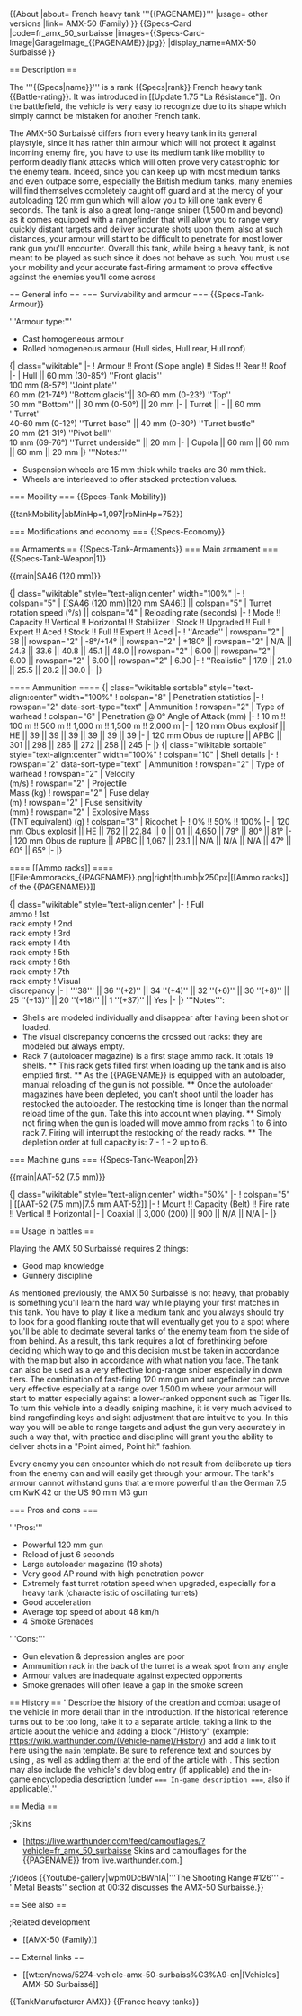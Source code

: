 {{About
|about= French heavy tank '''{{PAGENAME}}'''
|usage= other versions
|link= AMX-50 (Family)
}}
{{Specs-Card
|code=fr_amx_50_surbaisse
|images={{Specs-Card-Image|GarageImage_{{PAGENAME}}.jpg}}
|display_name=AMX-50 Surbaissé
}}

== Description ==

<!-- ''In the description, the first part should be about the history of the creation and combat usage of the vehicle, as well as its key features. In the second part, tell the reader about the ground vehicle in the game. Insert a screenshot of the vehicle, so that if the novice player does not remember the vehicle by name, he will immediately understand what kind of vehicle the article is talking about.'' -->

The '''{{Specs|name}}''' is a rank {{Specs|rank}} French heavy tank {{Battle-rating}}. It was introduced in [[Update 1.75 "La Résistance"]]. On the battlefield, the vehicle is very easy to recognize due to its shape which simply cannot be mistaken for another French tank.

The AMX-50 Surbaissé differs from every heavy tank in its general playstyle, since it has rather thin armour which will not protect it against incoming enemy fire, you have to use its medium tank like mobility to perform deadly flank attacks which will often prove very catastrophic for the enemy team. Indeed, since you can keep up with most medium tanks and even outpace some, especially the British medium tanks, many enemies will find themselves completely caught off guard and at the mercy of your autoloading 120 mm gun which will allow you to kill one tank every 6 seconds. The tank is also a great long-range sniper (1,500 m and beyond) as it comes equipped with a rangefinder that will allow you to range very quickly distant targets and deliver accurate shots upon them, also at such distances, your armour will start to be difficult to penetrate for most lower rank gun you'll encounter. Overall this tank, while being a heavy tank, is not meant to be played as such since it does not behave as such. You must use your mobility and your accurate fast-firing armament to prove effective against the enemies you'll come across

== General info ==
=== Survivability and armour ===
{{Specs-Tank-Armour}}

<!-- ''Describe armour protection. Note the most well protected and key weak areas. Appreciate the layout of modules as well as the number and location of crew members. Is the level of armour protection sufficient, is the placement of modules helpful for survival in combat? If necessary use a visual template to indicate the most secure and weak zones of the armour.'' -->

'''Armour type:'''

- Cast homogeneous armour
- Rolled homogeneous armour (Hull sides, Hull rear, Hull roof)

{| class="wikitable"
|-
! Armour !! Front (Slope angle) !! Sides !! Rear !! Roof
|-
| Hull || 60 mm (30-85°) ''Front glacis'' <br> 100 mm (8-57°) ''Joint plate'' <br> 60 mm (21-74°) ''Bottom glacis''|| 30-60 mm (0-23°) ''Top'' <br> 30 mm ''Bottom'' || 30 mm (0-50°) || 20 mm
|-
| Turret || - || 60 mm ''Turret'' <br> 40-60 mm (0-12°) ''Turret base'' || 40 mm (0-30°) ''Turret bustle'' <br> 20 mm (21-31°) ''Pivot ball'' <br> 10 mm (69-76°) ''Turret underside'' || 20 mm
|-
| Cupola || 60 mm || 60 mm || 60 mm || 20 mm
|}
'''Notes:'''

- Suspension wheels are 15 mm thick while tracks are 30 mm thick.
- Wheels are interleaved to offer stacked protection values.

=== Mobility ===
{{Specs-Tank-Mobility}}

<!-- ''Write about the mobility of the ground vehicle. Estimate the specific power and manoeuvrability, as well as the maximum speed forwards and backwards.'' -->

{{tankMobility|abMinHp=1,097|rbMinHp=752}}

=== Modifications and economy ===
{{Specs-Economy}}

== Armaments ==
{{Specs-Tank-Armaments}}
=== Main armament ===
{{Specs-Tank-Weapon|1}}

<!-- ''Give the reader information about the characteristics of the main gun. Assess its effectiveness in a battle based on the reloading speed, ballistics and the power of shells. Do not forget about the flexibility of the fire, that is how quickly the cannon can be aimed at the target, open fire on it and aim at another enemy. Add a link to the main article on the gun: <code><nowiki>{{main|Name of the weapon}}</nowiki></code>. Describe in general terms the ammunition available for the main gun. Give advice on how to use them and how to fill the ammunition storage.'' -->

{{main|SA46 (120 mm)}}

{| class="wikitable" style="text-align:center" width="100%"
|-
! colspan="5" | [[SA46 (120 mm)|120 mm SA46]] || colspan="5" | Turret rotation speed (°/s) || colspan="4" | Reloading rate (seconds)
|-
! Mode !! Capacity !! Vertical !! Horizontal !! Stabilizer
! Stock !! Upgraded !! Full !! Expert !! Aced
! Stock !! Full !! Expert !! Aced
|-
! ''Arcade''
| rowspan="2" | 38 || rowspan="2" | -8°/+14° || rowspan="2" | ±180° || rowspan="2" | N/A || 24.3 || 33.6 || 40.8 || 45.1 || 48.0 || rowspan="2" | 6.00 || rowspan="2" | 6.00 || rowspan="2" | 6.00 || rowspan="2" | 6.00
|-
! ''Realistic''
| 17.9 || 21.0 || 25.5 || 28.2 || 30.0
|-
|}

==== Ammunition ====
{| class="wikitable sortable" style="text-align:center" width="100%"
! colspan="8" | Penetration statistics
|-
! rowspan="2" data-sort-type="text" | Ammunition
! rowspan="2" | Type of<br>warhead
! colspan="6" | Penetration @ 0° Angle of Attack (mm)
|-
! 10 m !! 100 m !! 500 m !! 1,000 m !! 1,500 m !! 2,000 m
|-
| 120 mm Obus explosif || HE || 39 || 39 || 39 || 39 || 39 || 39
|-
| 120 mm Obus de rupture || APBC || 301 || 298 || 286 || 272 || 258 || 245
|-
|}
{| class="wikitable sortable" style="text-align:center" width="100%"
! colspan="10" | Shell details
|-
! rowspan="2" data-sort-type="text" | Ammunition
! rowspan="2" | Type of<br>warhead
! rowspan="2" | Velocity<br>(m/s)
! rowspan="2" | Projectile<br>Mass (kg)
! rowspan="2" | Fuse delay<br>(m)
! rowspan="2" | Fuse sensitivity<br>(mm)
! rowspan="2" | Explosive Mass<br>(TNT equivalent) (g)
! colspan="3" | Ricochet
|-
! 0% !! 50% !! 100%
|-
| 120 mm Obus explosif || HE || 762 || 22.84 || 0 || 0.1 || 4,650 || 79° || 80° || 81°
|-
| 120 mm Obus de rupture || APBC || 1,067 || 23.1 || N/A || N/A || N/A || 47° || 60° || 65°
|-
|}

==== [[Ammo racks]] ====
[[File:Ammoracks_{{PAGENAME}}.png|right|thumb|x250px|[[Ammo racks]] of the {{PAGENAME}}]]

<!-- '''Last updated: 2.7.0.173''' -->

{| class="wikitable" style="text-align:center"
|-
! Full<br>ammo
! 1st<br>rack empty
! 2nd<br>rack empty
! 3rd<br>rack empty
! 4th<br>rack empty
! 5th<br>rack empty
! 6th<br>rack empty
! 7th<br>rack empty
! Visual<br>discrepancy
|-
| '''38''' || 36&nbsp;''(+2)'' || 34&nbsp;''(+4)'' || 32&nbsp;''(+6)'' || 30&nbsp;''(+8)'' || 25&nbsp;''(+13)'' || 20&nbsp;''(+18)'' || 1&nbsp;''(+37)'' || Yes
|-
|}
'''Notes''':

- Shells are modeled individually and disappear after having been shot or loaded.
- The visual discrepancy concerns the crossed out racks: they are modeled but always empty.
- Rack 7 (autoloader magazine) is a first stage ammo rack. It totals 19 shells.
  ** This rack gets filled first when loading up the tank and is also emptied first.
  ** As the {{PAGENAME}} is equipped with an autoloader, manual reloading of the gun is not possible.
  ** Once the autoloader magazines have been depleted, you can't shoot until the loader has restocked the autoloader. The restocking time is longer than the normal reload time of the gun. Take this into account when playing.
  ** Simply not firing when the gun is loaded will move ammo from racks 1 to 6 into rack 7. Firing will interrupt the restocking of the ready racks.
  \*\* The depletion order at full capacity is: 7 - 1 - 2 up to 6.

=== Machine guns ===
{{Specs-Tank-Weapon|2}}

<!-- ''Offensive and anti-aircraft machine guns not only allow you to fight some aircraft but also are effective against lightly armoured vehicles. Evaluate machine guns and give recommendations on its use.'' -->

{{main|AAT-52 (7.5 mm)}}

{| class="wikitable" style="text-align:center" width="50%"
|-
! colspan="5" | [[AAT-52 (7.5 mm)|7.5 mm AAT-52]]
|-
! Mount !! Capacity (Belt) !! Fire rate !! Vertical !! Horizontal
|-
| Coaxial || 3,000 (200) || 900 || N/A || N/A
|-
|}

== Usage in battles ==

<!-- ''Describe the tactics of playing in the vehicle, the features of using vehicles in the team and advice on tactics. Refrain from creating a "guide" - do not impose a single point of view but instead give the reader food for thought. Describe the most dangerous enemies and give recommendations on fighting them. If necessary, note the specifics of the game in different modes (AB, RB, SB).'' -->

Playing the AMX 50 Surbaissé requires 2 things:

- Good map knowledge
- Gunnery discipline

As mentioned previously, the AMX 50 Surbaissé is not heavy, that probably is something you'll learn the hard way while playing your first matches in this tank. You have to play it like a medium tank and you always should try to look for a good flanking route that will eventually get you to a spot where you'll be able to decimate several tanks of the enemy team from the side of from behind. As a result, this tank requires a lot of forethinking before deciding which way to go and this decision must be taken in accordance with the map but also in accordance with what nation you face. The tank can also be used as a very effective long-range sniper especially in down tiers. The combination of fast-firing 120 mm gun and rangefinder can prove very effective especially at a range over 1,500 m where your armour will start to matter especially against a lower-ranked opponent such as Tiger IIs. To turn this vehicle into a deadly sniping machine, it is very much advised to bind rangefinding keys and sight adjustment that are intuitive to you. In this way you will be able to range targets and adjust the gun very accurately in such a way that, with practice and discipline will grant you the ability to deliver shots in a "Point aimed, Point hit" fashion.

Every enemy you can encounter which do not result from deliberate up tiers from the enemy can and will easily get through your armour. The tank's armour cannot withstand guns that are more powerful than the German 7.5 cm KwK 42 or the US 90 mm M3 gun

=== Pros and cons ===

<!-- ''Summarise and briefly evaluate the vehicle in terms of its characteristics and combat effectiveness. Mark its pros and cons in a bulleted list. Try not to use more than 6 points for each of the characteristics. Avoid using categorical definitions such as "bad", "good" and the like - use substitutions with softer forms such as "inadequate" and "effective".'' -->

'''Pros:'''

- Powerful 120 mm gun
- Reload of just 6 seconds
- Large autoloader magazine (19 shots)
- Very good AP round with high penetration power
- Extremely fast turret rotation speed when upgraded, especially for a heavy tank (characteristic of oscillating turrets)
- Good acceleration
- Average top speed of about 48 km/h
- 4 Smoke Grenades

'''Cons:'''

- Gun elevation & depression angles are poor
- Ammunition rack in the back of the turret is a weak spot from any angle
- Armour values are inadequate against expected opponents
- Smoke grenades will often leave a gap in the smoke screen

== History ==
''Describe the history of the creation and combat usage of the vehicle in more detail than in the introduction. If the historical reference turns out to be too long, take it to a separate article, taking a link to the article about the vehicle and adding a block "/History" (example: <nowiki>https://wiki.warthunder.com/(Vehicle-name)/History</nowiki>) and add a link to it here using the <code>main</code> template. Be sure to reference text and sources by using <code><nowiki><ref></ref></nowiki></code>, as well as adding them at the end of the article with <code><nowiki><references /></nowiki></code>. This section may also include the vehicle's dev blog entry (if applicable) and the in-game encyclopedia description (under <code><nowiki>=== In-game description ===</nowiki></code>, also if applicable).''

== Media ==

<!-- ''Excellent additions to the article would be video guides, screenshots from the game, and photos.'' -->

;Skins

- [https://live.warthunder.com/feed/camouflages/?vehicle=fr_amx_50_surbaisse Skins and camouflages for the {{PAGENAME}} from live.warthunder.com.]

;Videos
{{Youtube-gallery|wpm0DcBWhIA|'''The Shooting Range #126''' - ''Metal Beasts'' section at 00:32 discusses the AMX-50 Surbaissé.}}

== See also ==

<!-- ''Links to the articles on the War Thunder Wiki that you think will be useful for the reader, for example:''
* ''reference to the series of the vehicles;''
* ''links to approximate analogues of other nations and research trees.'' -->

;Related development

- [[AMX-50 (Family)]]

== External links ==

<!-- ''Paste links to sources and external resources, such as:''
* ''topic on the official game forum;''
* ''other literature.'' -->

- [[wt:en/news/5274-vehicle-amx-50-surbaiss%C3%A9-en|[Vehicles] AMX-50 Surbaissé]]

{{TankManufacturer AMX}}
{{France heavy tanks}}
